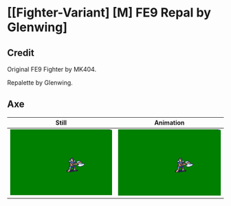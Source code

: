 # [\[Fighter-Variant\] \[M\] FE9 Repal by Glenwing]

## Credit

Original FE9 Fighter by MK404.

Repalette by Glenwing.

## Axe

| Still | Animation |
| :---: | :-------: |
| ![Axe still](./Axe_000.png) | ![Axe animation](./Axe.gif) |
